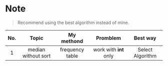 # Note

> Recommend using the best algorithm instead of mine.

|No. |Topic |My methond | Promblem |Best way |
|:---:|:---:|:---:|:---:|:---:|
| 1 |median without sort|frequency table | work with **int** only| Select Algorithm|
